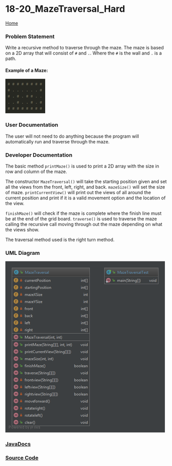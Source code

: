 # 18-20_MazeTraversal_Hard

[Home](https://github.com/Aleyx4/Introduction-to-Software-Design-Fall-2017 "Home")

### Problem Statement
Write a recursive method to traverse through the maze. The maze is based on a 2D array that will consist of `#` and `.`. Where the `#` is the wall and `.` is a path.

#### Example of a Maze:

![Maze Example](https://github.com/Aleyx4/Introduction-to-Software-Design-Fall-2017/blob/master/18-20_MazeTraversal_Hard/doc/Screenshot_1.png?raw=true)

### User Documentation
The user will not need to do anything because the program will automatically run and traverse through the maze.

### Developer Documentation
The basic method `printMaze()` is used to print a 2D array with the size in row and column of the maze. 

The constructor `MazeTraversal()` will take the starting position given and set all the views from the front, left, right, and back. `mazeSize()` will set the size of maze. `printCurrentView()` will print out the views of all around the current position and print if it is a valid movement option and the location of the view.

`finishMaze()` will check if the maze is complete where the finish line must be at the end of the grid board. `traverse()` is used to traverse the maze calling the recursive call moving through out the maze depending on what the views show. 

The traversal method used is the right turn method.

### UML Diagram

![18-20_MazeTraversal_Hard_UML](https://github.com/Aleyx4/Introduction-to-Software-Design-Fall-2017/blob/master/18-20_MazeTraversal_Hard/doc/18-20_MazeTraversal_Hard_UML.png?raw=true)

### [JavaDocs](https://github.com/Aleyx4/Introduction-to-Software-Design-Fall-2017/tree/master/18-20_MazeTraversal_Hard/doc)

### [Source Code](https://github.com/Aleyx4/Introduction-to-Software-Design-Fall-2017/tree/master/18-20_MazeTraversal_Hard/src/)
